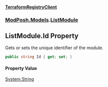 #### [TerraformRegistryClient](index.md 'index')
### [ModPosh.Models](ModPosh.Models.md 'ModPosh.Models').[ListModule](ModPosh.Models.ListModule.md 'ModPosh.Models.ListModule')

## ListModule.Id Property

Gets or sets the unique identifier of the module.

```csharp
public string Id { get; set; }
```

#### Property Value
[System.String](https://docs.microsoft.com/en-us/dotnet/api/System.String 'System.String')